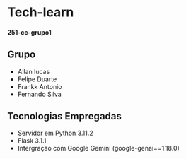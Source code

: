 # Tech-learn
#### 251-cc-grupo1
## Grupo
- Allan lucas
- Felipe Duarte
- Frankk Antonio
- Fernando Silva

## Tecnologias Empregadas
- Servidor em Python 3.11.2
- Flask 3.1.1
- Intergração com Google Gemini (google-genai==1.18.0)
  
